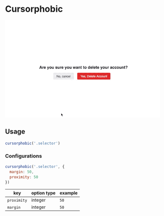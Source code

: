 # Cursorphobic

![alt text](https://raw.githubusercontent.com/sambernhardt/cursorphobic/master/demo.gif "Logo Title Text 1")

## Usage
```javascript
cursorphobic('.selector')
```

### Configurations
```javascript
cursorphobic('.selector', {
  margin: 50,
  proximity: 50
})
```


key | option type | example
----|---------|------
`proximity` | integer | `50`
`margin` | integer | `50`
